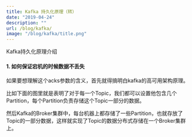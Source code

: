 ```yaml
---
title: Kafka 持久化原理（转）
date: "2019-04-24"
description: ""
url: /blog/kafka/
image: "/blog/kafka/title.png"
---
```

Kafka持久化原理介绍
<!--more-->

#### 1. 如何保证宕机的时候数据不丢失
如果要想理解这个acks参数的含义，首先就得搞明白kafka的高可用架构原理。


比如下面的图里就是表明了对于每一个Topic，我们都可以设置他包含几个Partition，每个Partition负责存储这个Topic一部分的数据。


然后Kafka的Broker集群中，每台机器上都存储了一些Partition，也就存放了Topic的一部分数据，这样就实现了Topic的数据分布式存储在一个Broker集群上。